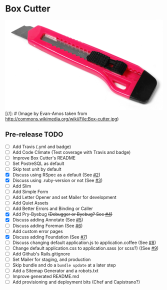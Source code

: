 # Box Cutter
![ScreenShot](box_cutter.jpg)
[//]: # (Image by Evan-Amos taken from http://commons.wikimedia.org/wiki/File:Box-cutter.jpg)

## Pre-release TODO
* [ ] Add Travis (.yml and badge)
* [ ] Add Code Climate (Test coverage with Travis and badge)
* [ ] Improve Box Cutter's README
* [ ] Set PostreSQL as default
* [ ] Skip test unit by default
* [x] Discuss using RSpec as a default (See [#2](https://github.com/smashingboxes/box_cutter/issues/2))
* [x] Discuss using .ruby-version or not (See [#3](https://github.com/smashingboxes/box_cutter/issues/3))
* [ ] Add Slim
* [ ] Add Simple Form
* [ ] Add Letter Opener and set Mailer for development
* [ ] Add Quiet Assets
* [ ] Add Better Errors and Binding or Caller
* [x] Add Pry-Byebug ~~(Debugger or Byebug? See [#4](https://github.com/smashingboxes/box_cutter/issues/4))~~
* [x] Discuss adding Annotate (See [#5](https://github.com/smashingboxes/box_cutter/issues/5))
* [ ] Discuss adding Foreman (See [#6](https://github.com/smashingboxes/box_cutter/issues/6))
* [ ] Add custom error pages
* [x] Discuss adding Foundation (See [#7](https://github.com/smashingboxes/box_cutter/issues/7))
* [ ] Discuss changing default application.js to application.coffee (See [#8](https://github.com/smashingboxes/box_cutter/issues/8))
* [ ] Change default application.css to application.sass (or scss?) ((See [#9](https://github.com/smashingboxes/box_cutter/issues/9))
* [ ] Add Github's Rails.gitignore
* [ ] Set Mailer for staging, and production
* [ ] Skip bundle and do a `bundle update` at a later step
* [ ] Add a Sitemap Generator and a robots.txt
* [ ] Improve generated README.md
* [ ] Add provisioning and deployment bits (Chef and Capistrano?)

